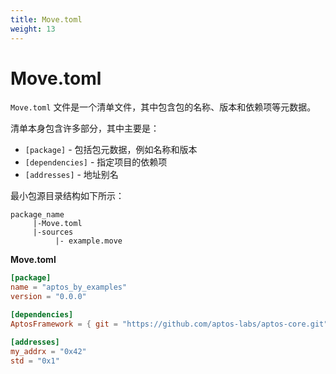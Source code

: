 ```yaml
---
title: Move.toml
weight: 13
---
```


# Move.toml

`Move.toml` 文件是一个清单文件，其中包含包的名称、版本和依赖项等元数据。

清单本身包含许多部分，其中主要是：

- `[package]` - 包括包元数据，例如名称和版本
- `[dependencies]` - 指定项目的依赖项
- `[addresses]` - 地址别名

最小包源目录结构如下所示：

```
package_name 
     |-Move.toml 
     |-sources 
          |- example.move
```

**Move.toml**

```toml
[package]
name = "aptos_by_examples"
version = "0.0.0"

[dependencies]
AptosFramework = { git = "https://github.com/aptos-labs/aptos-core.git", subdir = "aptos-move/framework/aptos-framework", rev = "mainnet" }

[addresses]
my_addrx = "0x42"
std = "0x1"
```

<!-- # Move.toml

A `Move.toml` file is a manifest file that contains metadata such as name, version, and dependencies for the package.

The manifest itself contains a number of sections, primary of which are:

* `[package]`- includes package metadata such as name and version
* `[dependencies]` - specifies dependencies of the project
* `[addresses]` - address aliases

The minimal package source directory structure looks as follows:

```
package_name 
     |-Move.toml 
     |-sources 
          |- example.move
```

**Move.toml**

```toml
[package]
name = "aptos_by_examples"
version = "0.0.0"

[dependencies]
AptosFramework = { git = "https://github.com/aptos-labs/aptos-core.git", subdir = "aptos-move/framework/aptos-framework", rev = "mainnet" }

[addresses]
my_addrx = "0x42"
std = "0x1"
``` -->
